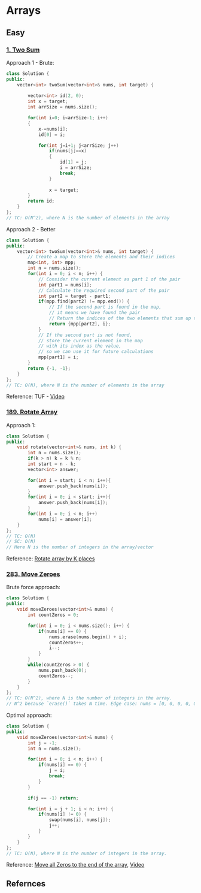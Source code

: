 # Arrays

## Easy
### [1. Two Sum](https://leetcode.com/problems/two-sum/description/)
Approach 1 - Brute:
```cpp
class Solution {
public:
    vector<int> twoSum(vector<int>& nums, int target) {
        
        vector<int> id(2, 0); 
        int x = target;
        int arrSize = nums.size();

        for(int i=0; i<arrSize-1; i++)
        {
            x-=nums[i];
            id[0] = i;

            for(int j=i+1; j<arrSize; j++)
                if(nums[j]==x)
                {
                    id[1] = j;
                    i = arrSize;
                    break;
                }
                
                x = target;
        }
        return id;
    }
};
// TC: O(N^2), where N is the number of elements in the array
```

Approach 2 - Better
```cpp
class Solution {
public:
    vector<int> twoSum(vector<int>& nums, int target) {
        // Create a map to store the elements and their indices
        map<int, int> mpp;
        int n = nums.size();
        for(int i = 0; i < n; i++) {
            // Consider the current element as part 1 of the pair
            int part1 = nums[i]; 
            // Calculate the required second part of the pair
            int part2 = target - part1;
            if(mpp.find(part2) != mpp.end()) {
                // If the second part is found in the map, 
                // it means we have found the pair
                // Return the indices of the two elements that sum up to the target
                return {mpp[part2], i};
            }
            // If the second part is not found, 
            // store the current element in the map
            // with its index as the value, 
            // so we can use it for future calculations
            mpp[part1] = i;
        }
        return {-1, -1};
    }
};
// TC: O(N), where N is the number of elements in the array
```
Reference: TUF - [Video](https://www.youtube.com/watch?v=UXDSeD9mN-k)
### [189. Rotate Array](https://leetcode.com/problems/rotate-array/description/)
Approach 1:
```cpp
class Solution {
public:
    void rotate(vector<int>& nums, int k) {
        int n = nums.size();
        if(k > n) k = k % n;
        int start = n - k;
        vector<int> answer;

        for(int i = start; i < n; i++){
            answer.push_back(nums[i]);
        }
        for(int i = 0; i < start; i++){
            answer.push_back(nums[i]);
        }
        for(int i = 0; i < n; i++)
            nums[i] = answer[i];
    }
};
// TC: O(N)
// SC: O(N)
// Here N is the number of integers in the array/vector
```
Reference: [Rotate array by K places](https://youtu.be/wvcQg43_V8U)

### [283. Move Zeroes](https://leetcode.com/problems/move-zeroes/description/)
Brute force approach:
```cpp
class Solution {
public:
    void moveZeroes(vector<int>& nums) {
        int countZeros = 0;

        for(int i = 0; i < nums.size(); i++) {
            if(nums[i] == 0) {
                nums.erase(nums.begin() + i);
                countZeros++;
                i--;
            }
        }
        while(countZeros > 0) {
            nums.push_back(0);
            countZeros--;
        }
    }
};
// TC: O(N^2), where N is the number of integers in the array.
// N^2 because `erase()` takes N time. Edge case: nums = [0, 0, 0, 0, 0]
```

Optimal approach:
```cpp
class Solution {
public:
    void moveZeroes(vector<int>& nums) {
        int j = -1;
        int n = nums.size();

        for(int i = 0; i < n; i++) {
            if(nums[i] == 0) {
                j = i;
                break;
            }
        }

        if(j == -1) return;

        for(int i = j + 1; i < n; i++) {
            if(nums[i] != 0) {
                swap(nums[i], nums[j]);
                j++;
            }
        }
    }
};
// TC: O(N), where N is the number of integers in the array.
```
Reference: [Move all Zeros to the end of the array](https://takeuforward.org/data-structure/move-all-zeros-to-the-end-of-the-array/), [Video](https://youtu.be/wvcQg43_V8U?t=1633)

## Refernces
